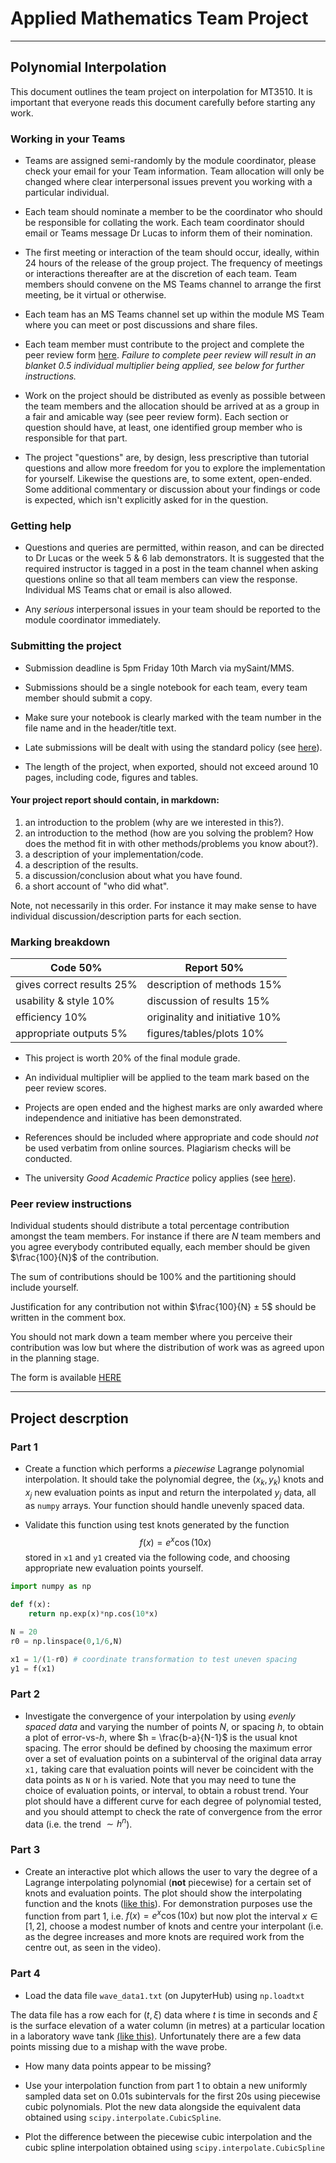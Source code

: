 # Applied Mathematics Team Project
----
## Polynomial Interpolation


This document outlines the team project on interpolation for MT3510. It is important that everyone reads this document carefully before starting any work.

### Working in your Teams

* Teams are assigned semi-randomly by the module coordinator, please check your email for your Team information. Team allocation will only be changed where clear interpersonal issues prevent you working with a particular individual.

* Each team should nominate a member to be the coordinator who should be responsible for collating the work. Each team coordinator should email or Teams message Dr Lucas to inform them of their nomination.

* The first meeting or interaction of the team should occur, ideally, within 24 hours of the release of the group project. The frequency of meetings or interactions thereafter are at the discretion of each team. Team members should convene on the MS Teams channel to arrange the first meeting, be it virtual or otherwise.

* Each team has an MS Teams channel set up within the module MS Team where you can meet or post discussions and share files.

* Each team member must contribute to the project and complete the peer review form [here](https://standrews.eu.qualtrics.com/jfe/form/SV_0GRxbwROJGSmuBo). *Failure to complete peer review will result in an blanket 0.5 individual multiplier being applied, see below for further instructions.*

* Work on the project should be distributed as evenly as possible between the team members and the allocation should be arrived at as a group in a fair and amicable way (see peer review form). Each section or question should have, at least, one identified group member who is responsible for that part.

* The project "questions" are, by design, less prescriptive than tutorial questions and allow more freedom for you to explore the implementation for yourself. Likewise the questions are, to some extent, open-ended. Some additional commentary or discussion about your findings or code is expected, which isn't explicitly asked for in the question.


### Getting help

* Questions and queries are permitted, within reason, and can be directed to Dr Lucas or the week 5 & 6 lab demonstrators. It is suggested that the required instructor is tagged in a post in the team channel when asking questions online so that all team members can view the response. Individual MS Teams chat or email is also allowed.

* Any *serious* interpersonal issues in your team should be reported to the module coordinator immediately.

### Submitting the project 

* Submission deadline is 5pm Friday 10th March via mySaint/MMS.

* Submissions should be a single notebook for each team, every team member should submit a copy.

* Make sure your notebook is clearly marked with the team number in the file name and in the header/title text.

* Late submissions will be dealt with using the standard policy (see [here](https://www.st-andrews.ac.uk/mathematics-statistics/students/taught-modules/late-work/)).

* The length of the project, when exported, should not exceed around 10 pages, including code, figures and tables.


#### Your project report should contain, in markdown: 
  1. an introduction to the problem (why are we interested in this?).
  2. an introduction to the method (how are you solving the problem? How does the method fit in with other methods/problems you know about?). 
  3. a description of your implementation/code. 
  4. a description of the results. 
  5. a discussion/conclusion about what you have found.
  6. a short account of "who did what".

Note, not necessarily in this order. For instance it may make sense to have individual discussion/description parts for each section.

### Marking breakdown

| Code 50% | Report 50% |
|----------|------------|
| gives correct results 25% | description of methods 15%     |
| usability & style 10%     | discussion of results 15%      |
| efficiency   10%          | originality and initiative 10% |
| appropriate outputs 5%   | figures/tables/plots 10%       |

* This project is worth 20% of the final module grade.

* An individual multiplier will be applied to the team mark based on the peer review scores.

* Projects are open ended and the highest marks are only awarded where independence and initiative has been demonstrated. 

* References should be included where appropriate and code should *not* be used verbatim from online sources. Plagiarism checks will be conducted.

* The university *Good Academic Practice* policy applies (see [here](https://www.st-andrews.ac.uk/education/handbook/good-academic-practice/)).

### Peer review instructions

Individual students should distribute a total percentage contribution amongst the team members. For instance if there are $N$ team members and you agree everybody contributed equally, each member should be given $\frac{100}{N}$ of the contribution. 


The sum of contributions should be 100% and the partitioning should include yourself. 


Justification for any contribution not within $\frac{100}{N} ± 5$ should be written in the comment box. 


You should not mark down a team member where you perceive their contribution was low but where the distribution of work was as agreed upon in the planning stage.

The form is available [HERE](https://standrews.eu.qualtrics.com/jfe/form/SV_0GRxbwROJGSmuBo)

-----

## Project descrption

### Part 1
* Create a function which performs a *piecewise* Lagrange polynomial interpolation. It should take the polynomial degree, the $(x_k,y_k)$ knots and $x_j$ new evaluation points as input and return the interpolated $y_j$ data, all as `numpy` arrays. Your function should handle unevenly spaced data.

* Validate this function using test knots generated by the function $$f(x) = e^x\cos(10x)$$ stored in `x1` and `y1` created via the following code, and choosing appropriate new evaluation points yourself. 


```python
import numpy as np

def f(x):
    return np.exp(x)*np.cos(10*x)

N = 20
r0 = np.linspace(0,1/6,N)

x1 = 1/(1-r0) # coordinate transformation to test uneven spacing
y1 = f(x1)
```

### Part 2

* Investigate the convergence of your interpolation by using *evenly spaced data* and varying the number of points $N,$ or spacing $h,$ to obtain a plot of error-vs-$h,$ where $h = \frac{b-a}{N-1}$ is the usual knot spacing. The error should be defined by choosing the maximum error over a set of evaluation points on a subinterval of the original data array `x1,` taking care that evaluation points will never be coincident with the data points as `N` or `h` is varied. Note that you may need to tune the choice of evaluation points, or interval, to obtain a robust trend. Your plot should have a different curve for each degree of polynomial tested, and you should attempt to check the rate of convergence from the error data (i.e. the trend $\sim h^n$).

### Part 3

* Create an interactive plot which allows the user to vary the degree of a Lagrange interpolating polynomial (**not** piecewise) for a certain set of knots and evaluation points. The plot should show the interpolating function and the knots ([like this](https://youtu.be/CgBqULvBCuo)). For demonstration purposes use the function from part 1, i.e. $f(x)=e^x\cos(10x)$ but now plot the interval $x\in[1,2],$ choose a modest number of knots and centre your interpolant (i.e. as the degree increases and more knots are required work from the centre out, as seen in the video). 

### Part 4

* Load the data file `wave_data1.txt` (on JupyterHub) using `np.loadtxt`

The data file has a row each for $(t,\xi)$ data where $t$ is time in seconds and $\xi$ is the surface elevation of a water column (in metres) at a particular location in a laboratory wave tank [(like this)](https://youtu.be/u0psJp6I2Z0). Unfortunately there are a few data points missing due to a mishap with the wave probe. 

* How many data points appear to be missing?

* Use your interpolation function from part 1 to obtain a new uniformly sampled data set on 0.01s subintervals for the first 20s using piecewise cubic polynomials. Plot the new data alongside the equivalent data obtained using `scipy.interpolate.CubicSpline`.

* Plot the difference between the piecewise cubic interpolation and the cubic spline interpolation obtained using `scipy.interpolate.CubicSpline`

